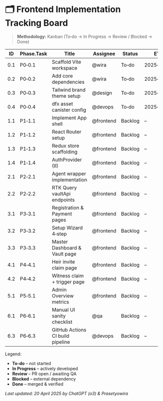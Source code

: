 # 🗂️ Frontend Implementation Tracking Board

> **Methodology:** Kanban (To‑do → In Progress → Review / Blocked → Done)

| ID | Phase.Task | Title | Assignee | Status | ETA | Notes |
|----|------------|-------|----------|--------|-----|-------|
| 0.1 | P0‑0.1 | Scaffold Vite workspace | @wira | To‑do | 2025‑04‑20 | `frontend/` dir creation |
| 0.2 | P0‑0.2 | Add core dependencies | @wira | To‑do | 2025‑04‑20 | React, Redux, Tailwind |
| 0.3 | P0‑0.3 | Tailwind brand theme setup | @design | To‑do | 2025‑04‑21 | branding tokens |
| 0.4 | P0‑0.4 | dfx asset canister config | @devops | To‑do | 2025‑04‑21 | update dfx.json |
| 1.1 | P1‑1.1 | Implement App shell | @frontend | Backlog | – | Header/Sidebar/Footer |
| 1.2 | P1‑1.2 | React Router setup | @frontend | Backlog | – | route map complete |
| 1.3 | P1‑1.3 | Redux store scaffolding | @frontend | Backlog | – | slices + persist |
| 1.4 | P1‑1.4 | AuthProvider (II) | @frontend | Backlog | – | login/logout flow |
| 2.1 | P2‑2.1 | Agent wrapper implementation | @frontend | Backlog | – | call helper |
| 2.2 | P2‑2.2 | RTK Query vaultApi endpoints | @frontend | Backlog | – | getVault etc. |
| 3.1 | P3‑3.1 | Registration & Payment pages | @frontend | Backlog | – | plan, checkout |
| 3.2 | P3‑3.2 | Setup Wizard 4‑step | @frontend | Backlog | – | vaultSetupSlice |
| 3.3 | P3‑3.3 | Master Dashboard & Vault page | @frontend | Backlog | – | content list |
| 4.1 | P4‑4.1 | Heir invite claim page | @frontend | Backlog | – | token claim |
| 4.2 | P4‑4.2 | Witness claim + trigger page | @frontend | Backlog | – | trigger unlock |
| 5.1 | P5‑5.1 | Admin Overview metrics | @frontend | Backlog | – | get_metrics |
| 6.1 | P6‑6.1 | Manual UI sanity checklist | @qa | Backlog | – | browser walkthrough |
| 6.3 | P6‑6.3 | GitHub Actions CI build pipeline | @devops | Backlog | – | lint/build/deploy |

Legend: 
* **To‑do** – not started
* **In Progress** – actively developed
* **Review** – PR open / awaiting QA
* **Blocked** – external dependency
* **Done** – merged & verified

*Last updated: 20 April 2025 by ChatGPT (o3) & Prasetyowira* 